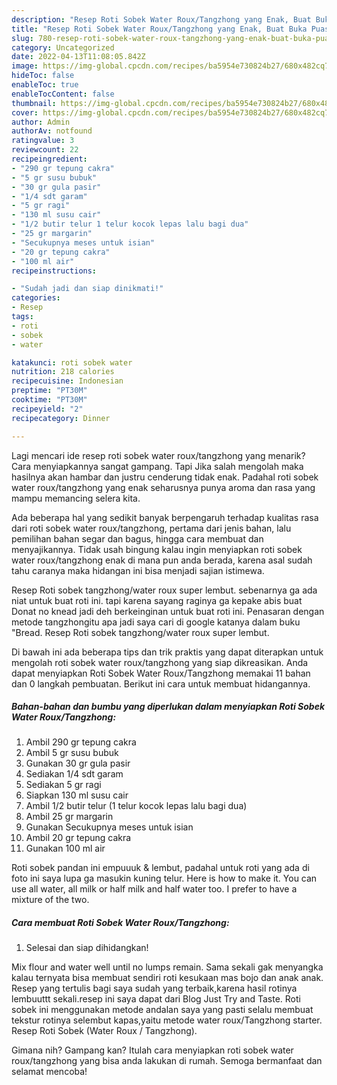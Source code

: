 ```yaml
---
description: "Resep Roti Sobek Water Roux/Tangzhong yang Enak, Buat Buka Puasa Bisa Manjain Lidah"
title: "Resep Roti Sobek Water Roux/Tangzhong yang Enak, Buat Buka Puasa Bisa Manjain Lidah"
slug: 780-resep-roti-sobek-water-roux-tangzhong-yang-enak-buat-buka-puasa-bisa-manjain-lidah
category: Uncategorized
date: 2022-04-13T11:08:05.842Z
image: https://img-global.cpcdn.com/recipes/ba5954e730824b27/680x482cq70/roti-sobek-water-rouxtangzhong-foto-resep-utama.jpg
hideToc: false
enableToc: true
enableTocContent: false
thumbnail: https://img-global.cpcdn.com/recipes/ba5954e730824b27/680x482cq70/roti-sobek-water-rouxtangzhong-foto-resep-utama.jpg
cover: https://img-global.cpcdn.com/recipes/ba5954e730824b27/680x482cq70/roti-sobek-water-rouxtangzhong-foto-resep-utama.jpg
author: Admin
authorAv: notfound
ratingvalue: 3
reviewcount: 22
recipeingredient:
- "290 gr tepung cakra"
- "5 gr susu bubuk"
- "30 gr gula pasir"
- "1/4 sdt garam"
- "5 gr ragi"
- "130 ml susu cair"
- "1/2 butir telur 1 telur kocok lepas lalu bagi dua"
- "25 gr margarin"
- "Secukupnya meses untuk isian"
- "20 gr tepung cakra"
- "100 ml air"
recipeinstructions:

- "Sudah jadi dan siap dinikmati!"
categories:
- Resep
tags:
- roti
- sobek
- water

katakunci: roti sobek water 
nutrition: 218 calories
recipecuisine: Indonesian
preptime: "PT30M"
cooktime: "PT30M"
recipeyield: "2"
recipecategory: Dinner

---
```



Lagi mencari ide resep roti sobek water roux/tangzhong yang menarik? Cara menyiapkannya sangat gampang. Tapi Jika salah mengolah maka hasilnya akan hambar dan justru cenderung tidak enak. Padahal roti sobek water roux/tangzhong yang enak seharusnya punya aroma dan rasa yang mampu memancing selera kita.


Ada beberapa hal yang sedikit banyak berpengaruh terhadap kualitas rasa dari roti sobek water roux/tangzhong, pertama dari jenis bahan, lalu pemilihan bahan segar dan bagus, hingga cara membuat dan menyajikannya. Tidak usah bingung kalau ingin menyiapkan roti sobek water roux/tangzhong enak di mana pun anda berada, karena asal sudah tahu caranya maka hidangan ini bisa menjadi sajian istimewa.

Resep Roti sobek tangzhong/water roux super lembut. sebenarnya ga ada niat untuk buat roti ini. tapi karena sayang raginya ga kepake abis buat Donat no knead jadi deh berkeinginan untuk buat roti ini. Penasaran dengan metode tangzhongitu apa jadi saya cari di google katanya dalam buku &#34;Bread. Resep Roti sobek tangzhong/water roux super lembut.


Di bawah ini ada beberapa tips dan trik praktis yang dapat diterapkan untuk mengolah roti sobek water roux/tangzhong yang siap dikreasikan. Anda dapat menyiapkan Roti Sobek Water Roux/Tangzhong memakai 11 bahan dan 0 langkah pembuatan. Berikut ini cara untuk membuat hidangannya.

<!--inarticleads1-->

##### Bahan-bahan dan bumbu yang diperlukan dalam menyiapkan Roti Sobek Water Roux/Tangzhong:

1. Ambil 290 gr tepung cakra
1. Ambil 5 gr susu bubuk
1. Gunakan 30 gr gula pasir
1. Sediakan 1/4 sdt garam
1. Sediakan 5 gr ragi
1. Siapkan 130 ml susu cair
1. Ambil 1/2 butir telur (1 telur kocok lepas lalu bagi dua)
1. Ambil 25 gr margarin
1. Gunakan Secukupnya meses untuk isian
1. Ambil 20 gr tepung cakra
1. Gunakan 100 ml air


Roti sobek pandan ini empuuuk &amp; lembut, padahal untuk roti yang ada di foto ini saya lupa ga masukin kuning telur. Here is how to make it. You can use all water, all milk or half milk and half water too. I prefer to have a mixture of the two. 

<!--inarticleads2-->

##### Cara membuat Roti Sobek Water Roux/Tangzhong:


1. Selesai dan siap dihidangkan!

Mix flour and water well until no lumps remain. Sama sekali gak menyangka kalau ternyata bisa membuat sendiri roti kesukaan mas bojo dan anak anak. Resep yang tertulis bagi saya sudah yang terbaik,karena hasil rotinya lembuuttt sekali.resep ini saya dapat dari Blog Just Try and Taste. Roti sobek ini menggunakan metode andalan saya yang pasti selalu membuat tekstur rotinya selembut kapas,yaitu metode water roux/Tangzhong starter. Resep Roti Sobek (Water Roux / Tangzhong). 

Gimana nih? Gampang kan? Itulah cara menyiapkan roti sobek water roux/tangzhong yang bisa anda lakukan di rumah. Semoga bermanfaat dan selamat mencoba!
